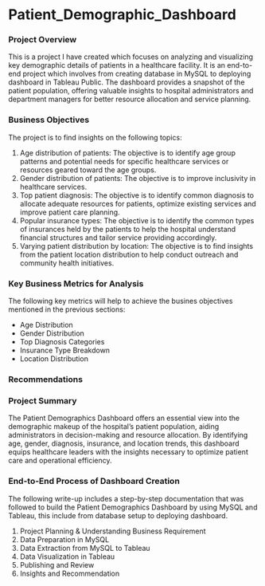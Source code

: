 # Patient_Demographic_Dashboard

### Project Overview
This is a project I have created which focuses on analyzing and visualizing key demographic details of patients in a healthcare facility. 
It is an end-to-end project which involves from creating database in MySQL to deploying dashboard in Tableau Public.
The dashboard provides a snapshot of the patient population, offering valuable insights to hospital administrators and department managers for better resource allocation and service planning.

### Business Objectives
The project is to find insights on the following topics:
1. Age distribution of patients: The objective is to identify age group patterns and potential needs for specific healthcare services or resources geared toward the age groups.
2. Gender distribution of patients: The objective is to improve inclusivity in healthcare services.
3. Top patient diagnosis: The objective is to identify common diagnosis to allocate adequate resources for patients, optimize existing services and improve patient care planning.
4. Popular insurance types: The objective is to identify the common types of insurances held by the patients to help the hospital understand financial structures and tailor service providing accordingly.
5. Varying patient distribution by location: The objective is to find insights from the patient location distribution to help conduct outreach and community health initiatives.

### Key Business Metrics for Analysis
The following key metrics will help to achieve the busines objectives mentioned in the previous sections:
* Age Distribution
* Gender Distribution
* Top Diagnosis Categories
* Insurance Type Breakdown
* Location Distribution

### Recommendations

### Project Summary
The Patient Demographics Dashboard offers an essential view into the demographic makeup of the hospital’s patient population, aiding administrators in decision-making and resource allocation.
By identifying age, gender, diagnosis, insurance, and location trends, this dashboard equips healthcare leaders with the insights necessary to optimize patient care and operational efficiency.

### End-to-End Process of Dashboard Creation
The following write-up includes a step-by-step documentation that was followed to build the Patient Demographics Dashboard by using MySQL and Tableau, this include from database setup to deploying dashboard.

1. Project Planning & Understanding Business Requirement
2. Data Preparation in MySQL
3. Data Extraction from MySQL to Tableau
4. Data Visualization in Tableau
5. Publishing and Review
6. Insights and Recommendation

